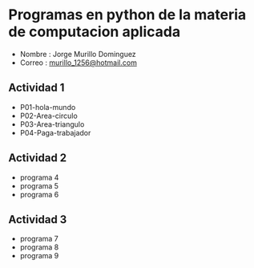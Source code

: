 # Programas en python de la materia de computacion aplicada 

- Nombre : Jorge Murillo Dominguez 
- Correo : murillo_1256@hotmail.com

## Actividad 1
- P01-hola-mundo 
- P02-Area-circulo
- P03-Area-triangulo
- P04-Paga-trabajador
## Actividad 2
- programa 4
- programa 5 
- programa 6 
## Actividad 3
- programa 7 
- programa 8
- programa 9 
